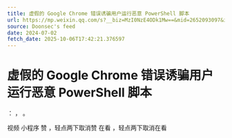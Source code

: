 ```yaml
---
title: 虚假的 Google Chrome 错误诱骗用户运行恶意 PowerShell 脚本
url: https://mp.weixin.qq.com/s?__biz=MzI0NzE4ODk1Mw==&mid=2652093097&idx=1&sn=3e13172ace457bddeb35471a5aee35c5
source: Doonsec's feed
date: 2024-07-02
fetch_date: 2025-10-06T17:42:21.376597
---
```


# 虚假的 Google Chrome 错误诱骗用户运行恶意 PowerShell 脚本

：
，
。

视频
小程序
赞
，轻点两下取消赞
在看
，轻点两下取消在看